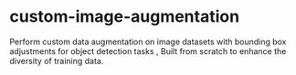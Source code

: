 # custom-image-augmentation
Perform custom data augmentation on image datasets with bounding box adjustments for object detection tasks , Built from scratch to enhance the diversity of training data.
